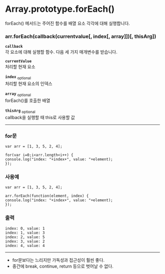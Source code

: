 # Array.prototype.forEach()
forEach() 메서드는 주어진 함수를 배열 요소 각각에 대해 실행합니다.
  
### arr.forEach(callback(currentvalue[, index[, array]])[, thisArg])
  
**`callback`**  
각 요소에 대해 실행할 함수. 다음 세 가지 매개변수를 받습니다.
  
**`currentValue`**  
처리할 현재 요소
  
**`index`** <sub>optional</sub>  
처리할 현재 요소의 인덱스
  
**`array`** <sub>optional</sub>  
forEach()를 호출한 배열
  
**`thisArg`** <sub>optional</sub>  
callback을 실행할 때 this로 사용할 값

***
### for문
```
var arr = [1, 3, 5, 2, 4];

for(var i=0;i<arr.length<i++) {
console.log("index: "+index+", value: "+element);
});
```
### 사용예
```
var arr = [1, 3, 5, 2, 4];

arr.forEach(function(element, index) {
console.log("index: "+index+", value: "+element);
});
```
### 출력
```
index: 0, value: 1
index: 1, value: 3
index: 2, value: 5
index: 3, value: 2
index: 4, value: 4
```
***
  
- for문보다는 느리지만 가독성과 접근성이 훨씬 좋다.
- 중간에 break, continue, return 등으로 벗어날 수 없다.
